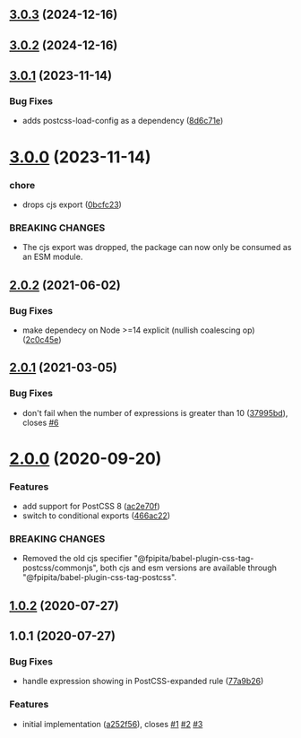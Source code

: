 ## [3.0.3](https://github.com/fpipita/babel-plugin-css-tag-postcss/compare/v3.0.1...v3.0.3) (2024-12-16)

## [3.0.2](https://github.com/fpipita/babel-plugin-css-tag-postcss/compare/v3.0.1...v3.0.2) (2024-12-16)

## [3.0.1](https://github.com/fpipita/babel-plugin-css-tag-postcss/compare/v3.0.0...v3.0.1) (2023-11-14)

### Bug Fixes

- adds postcss-load-config as a dependency ([8d6c71e](https://github.com/fpipita/babel-plugin-css-tag-postcss/commit/8d6c71e1399cc094238cbc7a60d1ed465300fb62))

# [3.0.0](https://github.com/fpipita/babel-plugin-css-tag-postcss/compare/v2.0.2...v3.0.0) (2023-11-14)

### chore

- drops cjs export ([0bcfc23](https://github.com/fpipita/babel-plugin-css-tag-postcss/commit/0bcfc23f0d7511f6e6a0061fd7485ff77750da6d))

### BREAKING CHANGES

- The cjs export was dropped, the package can now only be consumed as an ESM module.

## [2.0.2](https://github.com/fpipita/babel-plugin-css-tag-postcss/compare/v2.0.1...v2.0.2) (2021-06-02)

### Bug Fixes

- make dependecy on Node >=14 explicit (nullish coalescing op) ([2c0c45e](https://github.com/fpipita/babel-plugin-css-tag-postcss/commit/2c0c45e7c57b086f93cf2216645c9b4ce103c6b1))

## [2.0.1](https://github.com/fpipita/babel-plugin-css-tag-postcss/compare/v2.0.0...v2.0.1) (2021-03-05)

### Bug Fixes

- don't fail when the number of expressions is greater than 10 ([37995bd](https://github.com/fpipita/babel-plugin-css-tag-postcss/commit/37995bdfb671cbb54a7279af81a6a1094fa15681)), closes [#6](https://github.com/fpipita/babel-plugin-css-tag-postcss/issues/6)

# [2.0.0](https://github.com/fpipita/babel-plugin-css-tag-postcss/compare/v1.0.3...v2.0.0) (2020-09-20)

### Features

- add support for PostCSS 8 ([ac2e70f](https://github.com/fpipita/babel-plugin-css-tag-postcss/commit/ac2e70fb2a25fb9c2e6a4cfac6dd08858c149024))
- switch to conditional exports ([466ac22](https://github.com/fpipita/babel-plugin-css-tag-postcss/commit/466ac227244fc90c7e0b2d546e32e4bc6fe6b45a))

### BREAKING CHANGES

- Removed the old cjs specifier "@fpipita/babel-plugin-css-tag-postcss/commonjs",
  both cjs and esm versions are available through "@fpipita/babel-plugin-css-tag-postcss".

## [1.0.2](https://github.com/fpipita/babel-plugin-css-tag-postcss/compare/v1.0.1...v1.0.2) (2020-07-27)

## 1.0.1 (2020-07-27)

### Bug Fixes

- handle expression showing in PostCSS-expanded rule ([77a9b26](https://github.com/fpipita/babel-plugin-css-tag-postcss/commit/77a9b265b4597eff7ce49180c6182265ba16068d))

### Features

- initial implementation ([a252f56](https://github.com/fpipita/babel-plugin-css-tag-postcss/commit/a252f565286f7fee34bc5053dc2aa7917d514ddd)), closes [#1](https://github.com/fpipita/babel-plugin-css-tag-postcss/issues/1) [#2](https://github.com/fpipita/babel-plugin-css-tag-postcss/issues/2) [#3](https://github.com/fpipita/babel-plugin-css-tag-postcss/issues/3)
